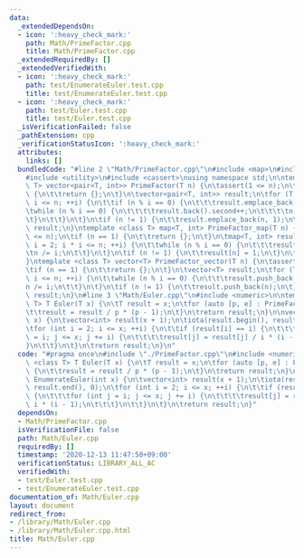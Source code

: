 ```yaml
---
data:
  _extendedDependsOn:
  - icon: ':heavy_check_mark:'
    path: Math/PrimeFactor.cpp
    title: Math/PrimeFactor.cpp
  _extendedRequiredBy: []
  _extendedVerifiedWith:
  - icon: ':heavy_check_mark:'
    path: test/EnumerateEuler.test.cpp
    title: test/EnumerateEuler.test.cpp
  - icon: ':heavy_check_mark:'
    path: test/Euler.test.cpp
    title: test/Euler.test.cpp
  _isVerificationFailed: false
  _pathExtension: cpp
  _verificationStatusIcon: ':heavy_check_mark:'
  attributes:
    links: []
  bundledCode: "#line 2 \"Math/PrimeFactor.cpp\"\n#include <map>\n#include <vector>\n\
    #include <utility>\n#include <cassert>\nusing namespace std;\n\ntemplate <class\
    \ T> vector<pair<T, int>> PrimeFactor(T n) {\n\tassert(1 <= n);\n\tif (n == 1)\
    \ {\n\t\treturn {};\n\t}\n\tvector<pair<T, int>> result;\n\tfor (T i = 2; i *\
    \ i <= n; ++i) {\n\t\tif (n % i == 0) {\n\t\t\tresult.emplace_back(i, 0);\n\t\t\
    \twhile (n % i == 0) {\n\t\t\t\tresult.back().second++;\n\t\t\t\tn /= i;\n\t\t\
    \t}\n\t\t}\n\t}\n\tif (n != 1) {\n\t\tresult.emplace_back(n, 1);\n\t}\n\treturn\
    \ result;\n}\ntemplate <class T> map<T, int> PrimeFactor_map(T n) {\n\tassert(1\
    \ <= n);\n\tif (n == 1) {\n\t\treturn {};\n\t}\n\tmap<T, int> result;\n\tfor (T\
    \ i = 2; i * i <= n; ++i) {\n\t\twhile (n % i == 0) {\n\t\t\tresult[i]++;\n\t\t\
    \tn /= i;\n\t\t}\n\t}\n\tif (n != 1) {\n\t\tresult[n] = 1;\n\t}\n\treturn result;\n\
    }\ntemplate <class T> vector<T> PrimeFactor_vector(T n) {\n\tassert(1 <= n);\n\
    \tif (n == 1) {\n\t\treturn {};\n\t}\n\tvector<T> result;\n\tfor (T i = 2; i *\
    \ i <= n; ++i) {\n\t\twhile (n % i == 0) {\n\t\t\tresult.push_back(i);\n\t\t\t\
    n /= i;\n\t\t}\n\t}\n\tif (n != 1) {\n\t\tresult.push_back(n);\n\t}\n\treturn\
    \ result;\n}\n#line 3 \"Math/Euler.cpp\"\n#include <numeric>\n\ntemplate <class\
    \ T> T Euler(T x) {\n\tT result = x;\n\tfor (auto [p, e] : PrimeFactor(x)) {\n\
    \t\tresult = result / p * (p - 1);\n\t}\n\treturn result;\n}\n\nvector<int> EnumerateEuler(int\
    \ x) {\n\tvector<int> result(x + 1);\n\tiota(result.begin(), result.end(), 0);\n\
    \tfor (int i = 2; i <= x; ++i) {\n\t\tif (result[i] == i) {\n\t\t\tfor (int j\
    \ = i; j <= x; j += i) {\n\t\t\t\tresult[j] = result[j] / i * (i - 1);\n\t\t\t\
    }\n\t\t}\n\t}\n\treturn result;\n}\n"
  code: "#pragma once\n#include \"./PrimeFactor.cpp\"\n#include <numeric>\n\ntemplate\
    \ <class T> T Euler(T x) {\n\tT result = x;\n\tfor (auto [p, e] : PrimeFactor(x))\
    \ {\n\t\tresult = result / p * (p - 1);\n\t}\n\treturn result;\n}\n\nvector<int>\
    \ EnumerateEuler(int x) {\n\tvector<int> result(x + 1);\n\tiota(result.begin(),\
    \ result.end(), 0);\n\tfor (int i = 2; i <= x; ++i) {\n\t\tif (result[i] == i)\
    \ {\n\t\t\tfor (int j = i; j <= x; j += i) {\n\t\t\t\tresult[j] = result[j] /\
    \ i * (i - 1);\n\t\t\t}\n\t\t}\n\t}\n\treturn result;\n}"
  dependsOn:
  - Math/PrimeFactor.cpp
  isVerificationFile: false
  path: Math/Euler.cpp
  requiredBy: []
  timestamp: '2020-12-13 11:47:50+09:00'
  verificationStatus: LIBRARY_ALL_AC
  verifiedWith:
  - test/Euler.test.cpp
  - test/EnumerateEuler.test.cpp
documentation_of: Math/Euler.cpp
layout: document
redirect_from:
- /library/Math/Euler.cpp
- /library/Math/Euler.cpp.html
title: Math/Euler.cpp
---
```

